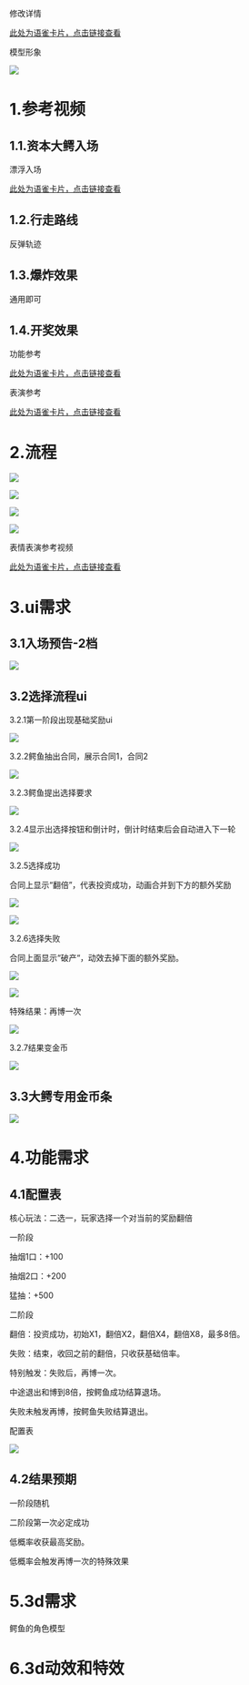 修改详情

[此处为语雀卡片，点击链接查看](https://www.yuque.com/ttk5k0/manpny/ogmxeqqq35pa3km7#mDTTJ)

模型形象

![](https://cdn.nlark.com/yuque/0/2024/png/43733765/1730792150523-d7fd34e9-ae31-4147-b2f8-399e79c005a7.png)



# 1.参考视频
## 1.1.资本大鳄入场
漂浮入场

[此处为语雀卡片，点击链接查看](https://www.yuque.com/ttk5k0/manpny/ogmxeqqq35pa3km7#HRH0J)

## 1.2.行走路线
反弹轨迹

## 1.3.爆炸效果
通用即可

## 1.4.开奖效果
功能参考

[此处为语雀卡片，点击链接查看](https://www.yuque.com/ttk5k0/manpny/ogmxeqqq35pa3km7#DNlfX)

表演参考

[此处为语雀卡片，点击链接查看](https://www.yuque.com/ttk5k0/manpny/ogmxeqqq35pa3km7#SKBbP)



# 2.流程
![](https://cdn.nlark.com/yuque/0/2024/png/43733765/1734579819189-960ff6b6-85aa-4da1-a098-230b13ef797d.png)

![](https://cdn.nlark.com/yuque/0/2024/png/43733765/1734586400997-5116ce9f-ee73-4768-8a99-0b2546b55b5f.png)

![](https://cdn.nlark.com/yuque/0/2024/png/43733765/1734599910761-50f55c71-c4ee-412c-b48a-d9e550e2fa96.png)

![](https://cdn.nlark.com/yuque/0/2024/png/43733765/1734599929164-3699ce95-0172-4d8b-9e4c-b11d779cc7b3.png)



表情表演参考视频



[此处为语雀卡片，点击链接查看](https://www.yuque.com/ttk5k0/manpny/ogmxeqqq35pa3km7#yb8Wk)



# 3.ui需求
## 3.1入场预告-2档
![](https://cdn.nlark.com/yuque/0/2024/png/43733765/1734598925374-5c45e037-6c6a-46d9-a408-6df4a5745083.png)

## 3.2选择流程ui
3.2.1第一阶段出现基础奖励ui

![](https://cdn.nlark.com/yuque/0/2024/png/43733765/1734598913476-cb550cba-2031-453e-9dea-a6153f163755.png)

3.2.2鳄鱼抽出合同，展示合同1，合同2

![](https://cdn.nlark.com/yuque/0/2024/png/43733765/1732190963808-e299669a-a334-4baa-8cec-ab1ad1645839.png)

3.2.3鳄鱼提出选择要求

![](https://cdn.nlark.com/yuque/0/2024/png/43733765/1732191035323-a17a36fb-a6f8-4559-9b66-29b328040523.png)

3.2.4显示出选择按钮和倒计时，倒计时结束后会自动进入下一轮

![](https://cdn.nlark.com/yuque/0/2024/png/43733765/1732191317011-89c05c79-359d-4dab-9a0d-63466eeb3e39.png)

3.2.5选择成功

合同上显示“翻倍”，代表投资成功，动画合并到下方的额外奖励

![](https://cdn.nlark.com/yuque/0/2024/png/43733765/1732191437813-de984cf9-c169-4aa1-a559-6134a471e7e1.png)

![](https://cdn.nlark.com/yuque/0/2024/png/43733765/1732191461952-54f9e39f-8fc3-4a23-a2ab-17047325bb25.png)



3.2.6选择失败

合同上面显示“破产“，动效去掉下面的额外奖励。

![](https://cdn.nlark.com/yuque/0/2024/png/43733765/1732191995484-20fe7520-c28e-49e9-a6f5-dc830555cf9c.png)

![](https://cdn.nlark.com/yuque/0/2024/png/43733765/1732192003608-b67f5d81-42b4-43fb-a15e-71442013c594.png)

特殊结果：再博一次

![](https://cdn.nlark.com/yuque/0/2024/png/43733765/1734599009163-5999f2fd-fee9-4efa-a6de-259d42f4caa8.png)

3.2.7结果变金币

![](https://cdn.nlark.com/yuque/0/2024/png/43733765/1732192258574-b2e27115-1eef-4c9c-8bb8-0e18343931c8.png)

## 3.3大鳄专用金币条
![](https://cdn.nlark.com/yuque/0/2024/png/43733765/1731495152027-07998e33-84fe-4ab4-8f17-797a15dff120.png)



# 4.功能需求
## 4.1配置表
核心玩法：二选一，玩家选择一个对当前的奖励翻倍



一阶段

抽烟1口：+100

抽烟2口：+200

猛抽：+500

二阶段

翻倍：投资成功，初始X1，翻倍X2，翻倍X4，翻倍X8，最多8倍。

失败：结束，收回之前的翻倍，只收获基础倍率。

特别触发：失败后，再博一次。



中途退出和博到8倍，按鳄鱼成功结算退场。

失败未触发再博，按鳄鱼失败结算退出。



配置表

![](https://cdn.nlark.com/yuque/0/2024/png/43733765/1734598379330-56ca8448-3b13-470a-b28a-a1aee3669596.png)

## 4.2结果预期
一阶段随机

二阶段第一次必定成功

低概率收获最高奖励。

低概率会触发再博一次的特殊效果



# 5.3d需求
鳄鱼的角色模型



# 6.3d动效和特效




  


